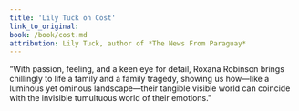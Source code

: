 ```yaml
---
title: 'Lily Tuck on Cost'
link_to_original:
book: /book/cost.md
attribution: Lily Tuck, author of *The News From Paraguay*
---
```

“With passion, feeling, and a keen eye for detail, Roxana Robinson brings chillingly to life a family and a family tragedy, showing us how—like a luminous yet ominous landscape—their tangible visible world can coincide with the invisible tumultuous world of their emotions."


